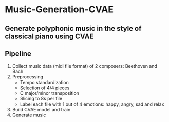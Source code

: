 # Music-Generation-CVAE

## Generate polyphonic music in the style of classical piano using CVAE

## Pipeline
1. Collect music data (midi file format) of 2 composers: Beethoven and Bach
2. Preprocessing
    - Tempo standardization
    - Selection of 4/4 pieces
    - C major/minor transposition
    - Slicing to 8s per file
    - Label each file with 1 out of 4 emotions: happy, angry, sad and relax
3. Build CVAE model and train
4. Generate music